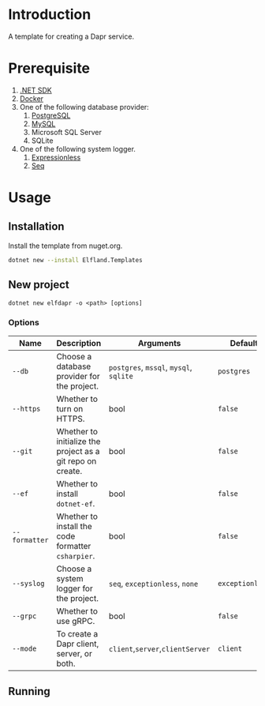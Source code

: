 # Introduction
A template for creating a Dapr service.

# Prerequisite
1. [.NET SDK](https://dotnet.microsoft.com/en-us/download)
2. [Docker](https://www.docker.com/get-started/)
3. One of the following database provider:
   1. [PostgreSQL](https://hub.docker.com/_/postgres/)
   2. [MySQL](https://hub.docker.com/_/mysql/)
   3. Microsoft SQL Server
   4. SQLite
4. One of the following system logger.
   1. [Expressionless](https://exceptionless.com/docs/self-hosting/docker/)
   2. [Seq](https://docs.datalust.co/docs/getting-started-with-docker)

# Usage

## Installation
Install the template from nuget.org.
```sh
dotnet new --install Elfland.Templates
```

## New project
```
dotnet new elfdapr -o <path> [options]
```

### Options
| Name          | Description                                                | Arguments                              | Default         |
| ------------- | ---------------------------------------------------------- | -------------------------------------- | --------------- |
| `--db`        | Choose a database provider for the project.                | `postgres`, `mssql`, `mysql`, `sqlite` | `postgres`      |
| `--https`     | Whether to turn on HTTPS.                                  | bool                                   | `false`         |
| `--git`       | Whether to initialize the project as a git repo on create. | bool                                   | `false`         |
| `--ef`        | Whether to install `dotnet-ef`.                            | bool                                   | `false`         |
| `--formatter` | Whether to install the code formatter `csharpier`.         | bool                                   | `false`         |
| `--syslog`    | Choose a system logger for the project.                    | `seq`, `exceptionless`, `none`         | `exceptionless` |
| `--grpc`      | Whether to use gRPC.                                       | bool                                   | `false`         |
| `--mode`      | To create a Dapr client, server, or both.                  | `client`,`server`,`clientServer`       | `client`        |

## Running